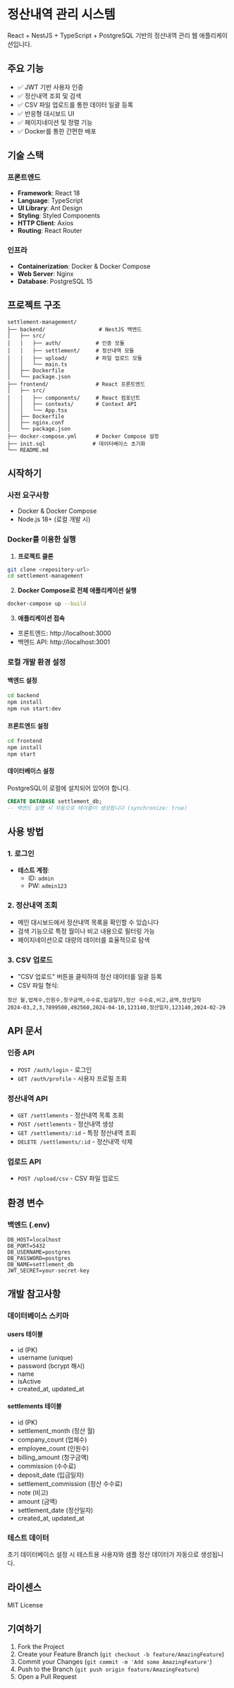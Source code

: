 # 정산내역 관리 시스템

React + NestJS + TypeScript + PostgreSQL 기반의 정산내역 관리 웹 애플리케이션입니다.

## 주요 기능

- ✅ JWT 기반 사용자 인증
- ✅ 정산내역 조회 및 검색
- ✅ CSV 파일 업로드를 통한 데이터 일괄 등록
- ✅ 반응형 대시보드 UI
- ✅ 페이지네이션 및 정렬 기능
- ✅ Docker를 통한 간편한 배포

## 기술 스택


### 프론트엔드
- **Framework**: React 18
- **Language**: TypeScript
- **UI Library**: Ant Design
- **Styling**: Styled Components
- **HTTP Client**: Axios
- **Routing**: React Router

### 인프라
- **Containerization**: Docker & Docker Compose
- **Web Server**: Nginx
- **Database**: PostgreSQL 15

## 프로젝트 구조

```
settlement-management/
├── backend/                 # NestJS 백엔드
│   ├── src/
│   │   ├── auth/           # 인증 모듈
│   │   ├── settlement/     # 정산내역 모듈
│   │   ├── upload/         # 파일 업로드 모듈
│   │   └── main.ts
│   ├── Dockerfile
│   └── package.json
├── frontend/               # React 프론트엔드
│   ├── src/
│   │   ├── components/     # React 컴포넌트
│   │   ├── contexts/       # Context API
│   │   └── App.tsx
│   ├── Dockerfile
│   ├── nginx.conf
│   └── package.json
├── docker-compose.yml      # Docker Compose 설정
├── init.sql               # 데이터베이스 초기화
└── README.md
```

## 시작하기

### 사전 요구사항
- Docker & Docker Compose
- Node.js 18+ (로컬 개발 시)

### Docker를 이용한 실행

1. **프로젝트 클론**
```bash
git clone <repository-url>
cd settlement-management
```

2. **Docker Compose로 전체 애플리케이션 실행**
```bash
docker-compose up --build
```

3. **애플리케이션 접속**
- 프론트엔드: http://localhost:3000
- 백엔드 API: http://localhost:3001

### 로컬 개발 환경 설정

#### 백엔드 설정
```bash
cd backend
npm install
npm run start:dev
```

#### 프론트엔드 설정
```bash
cd frontend
npm install
npm start
```

#### 데이터베이스 설정
PostgreSQL이 로컬에 설치되어 있어야 합니다.
```sql
CREATE DATABASE settlement_db;
-- 백엔드 실행 시 자동으로 테이블이 생성됩니다 (synchronize: true)
```

## 사용 방법

### 1. 로그인
- **테스트 계정**: 
  - ID: `admin`
  - PW: `admin123`

### 2. 정산내역 조회
- 메인 대시보드에서 정산내역 목록을 확인할 수 있습니다
- 검색 기능으로 특정 월이나 비고 내용으로 필터링 가능
- 페이지네이션으로 대량의 데이터를 효율적으로 탐색

### 3. CSV 업로드
- "CSV 업로드" 버튼을 클릭하여 정산 데이터를 일괄 등록
- CSV 파일 형식:
```csv
정산 월,업체수,인원수,청구금액,수수료,입금일자,정산 수수료,비고,금액,정산일자
2024-03,2,3,7899500,492560,2024-04-10,123140,정산일자,123140,2024-02-29
```

## API 문서

### 인증 API
- `POST /auth/login` - 로그인
- `GET /auth/profile` - 사용자 프로필 조회

### 정산내역 API
- `GET /settlements` - 정산내역 목록 조회
- `POST /settlements` - 정산내역 생성
- `GET /settlements/:id` - 특정 정산내역 조회
- `DELETE /settlements/:id` - 정산내역 삭제

### 업로드 API
- `POST /upload/csv` - CSV 파일 업로드

## 환경 변수

### 백엔드 (.env)
```env
DB_HOST=localhost
DB_PORT=5432
DB_USERNAME=postgres
DB_PASSWORD=postgres
DB_NAME=settlement_db
JWT_SECRET=your-secret-key
```

## 개발 참고사항

### 데이터베이스 스키마

#### users 테이블
- id (PK)
- username (unique)
- password (bcrypt 해시)
- name
- isActive
- created_at, updated_at

#### settlements 테이블
- id (PK)
- settlement_month (정산 월)
- company_count (업체수)
- employee_count (인원수)
- billing_amount (청구금액)
- commission (수수료)
- deposit_date (입금일자)
- settlement_commission (정산 수수료)
- note (비고)
- amount (금액)
- settlement_date (정산일자)
- created_at, updated_at

### 테스트 데이터
초기 데이터베이스 설정 시 테스트용 사용자와 샘플 정산 데이터가 자동으로 생성됩니다.

## 라이센스
MIT License

## 기여하기
1. Fork the Project
2. Create your Feature Branch (`git checkout -b feature/AmazingFeature`)
3. Commit your Changes (`git commit -m 'Add some AmazingFeature'`)
4. Push to the Branch (`git push origin feature/AmazingFeature`)
5. Open a Pull Request 
